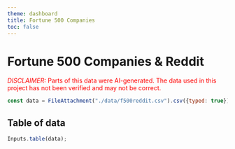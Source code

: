 ```yaml
---
theme: dashboard
title: Fortune 500 Companies
toc: false
---
```


<script src="https://cdn.jsdelivr.net/npm/htl@0.3.1/dist/htl.js"></script>
<script src="https://cdn.jsdelivr.net/npm/@observablehq/inputs@0.10.4/dist/inputs.js"></script>
      
# Fortune 500 Companies & Reddit
<span style="color: red;"><span style="text-transform: uppercase; font-style:italic">Disclaimer:</span> Parts of this data were AI-generated. The data used in this project has not been verified and may not be correct.</span>

```js
const data = FileAttachment("./data/f500reddit.csv").csv({typed: true});
```

## Table of data
```js
Inputs.table(data);
```
